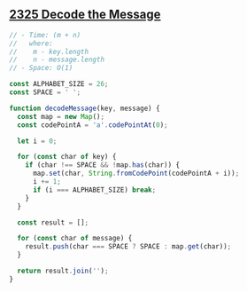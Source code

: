 ## [2325 Decode the Message](https://leetcode.com/problems/decode-the-message/description/)

<!-- notecardId: 1759382197380 -->

```js
// - Time: (m + n)
//   where:
//    m - key.length
//    n - message.length
// - Space: O(1)

const ALPHABET_SIZE = 26;
const SPACE = ' ';

function decodeMessage(key, message) {
  const map = new Map();
  const codePointA = 'a'.codePointAt(0);

  let i = 0;

  for (const char of key) {
    if (char !== SPACE && !map.has(char)) {
      map.set(char, String.fromCodePoint(codePointA + i));
      i += 1;
      if (i === ALPHABET_SIZE) break;
    }
  }

  const result = [];

  for (const char of message) {
    result.push(char === SPACE ? SPACE : map.get(char));
  }

  return result.join('');
}
```
